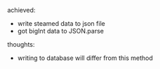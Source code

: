 achieved:

- write steamed data to json file
- got bigInt data to JSON.parse

thoughts:

- writing to database will differ from this method
